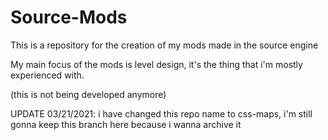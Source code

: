 # Source-Mods
This is a repository for the creation of my mods made in the source engine

My main focus of the mods is level design, it's the thing that i'm mostly experienced with.

(this is not being developed anymore)

UPDATE 03/21/2021: i have changed this repo name to css-maps, i'm still gonna keep this branch here because i wanna archive it
